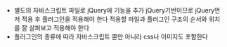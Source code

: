 - 별도의 자바스크립트 파일로 jQuery에 기능을 추가
	jQuery기반이므로 jQuery먼저 적용 후 플러그인을 적용해야 한다
	적용할 파일과 플러그인 구조의 순서와 위치를 잘 살펴보고 적용해야 한다
- 플러그인의 종류에 따라 자바스크립트 뿐만 아니라 css나 이미지도 포함한다
